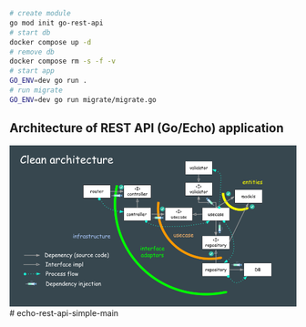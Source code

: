 ``` bash
# create module
go mod init go-rest-api
# start db
docker compose up -d
# remove db
docker compose rm -s -f -v
# start app
GO_ENV=dev go run .
# run migrate
GO_ENV=dev go run migrate/migrate.go
```
<h2 id="architecture">Architecture of REST API (Go/Echo) application</h2>

<img src="./architecture.png" width="700px"/># echo-rest-api-simple-main
